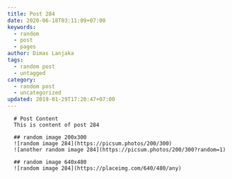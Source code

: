 ```yaml
---
title: Post 284
date: 2020-06-18T03:11:09+07:00
keywords:
  - random
  - post
  - pages
author: Dimas Lanjaka
tags:
  - random post
  - untagged
category:
  - random post
  - uncategorized
updated: 2019-01-29T17:20:47+07:00
---
```


      # Post Content
      This is content of post 284

      ## random image 200x300
      ![random image 284](https://picsum.photos/200/300)
      ![another random image 284](https://picsum.photos/200/300?random=1)

      ## random image 640x480
      ![random image 284](https://placeimg.com/640/480/any)
      